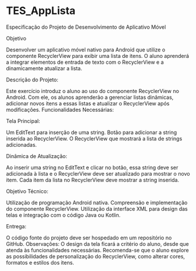 # TES_AppLista

Especificação do Projeto de Desenvolvimento de Aplicativo Móvel

Objetivo

Desenvolver um aplicativo móvel nativo para Android que utilize o componente RecyclerView para exibir uma lista de itens. O aluno aprenderá a integrar elementos de entrada de texto com o RecyclerView e a dinamicamente atualizar a lista.

Descrição do Projeto:

Este exercício introduz o aluno ao uso do componente RecyclerView no Android. Com ele, os alunos aprenderão a gerenciar listas dinâmicas, adicionar novos itens a essas listas e atualizar o RecyclerView após modificações.
Funcionalidades Necessárias:

Tela Principal:

Um EditText para inserção de uma string.
Botão para adicionar a string inserida ao RecyclerView.
O RecyclerView que mostrará a lista de strings adicionadas.

Dinâmica de Atualização:

Ao inserir uma string no EditText e clicar no botão, essa string deve ser adicionada à lista e o RecyclerView deve ser atualizado para mostrar o novo item.
Cada item da lista no RecyclerView deve mostrar a string inserida.

Objetivo Técnico:

Utilização de programação Android nativa.
Compreensão e implementação do componente RecyclerView.
Utilização da interface XML para design das telas e integração com o código Java ou Kotlin.

Entrega:

O código fonte do projeto deve ser hospedado em um repositório no GitHub.
Observações:
O design da tela ficará a critério do aluno, desde que atenda às funcionalidades necessárias. Recomenda-se que o aluno explore as possibilidades de personalização do RecyclerView, como alterar cores, formatos e estilos dos itens.
